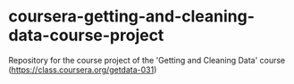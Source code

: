 # coursera-getting-and-cleaning-data-course-project
Repository for the course project of the 'Getting and Cleaning Data' course (https://class.coursera.org/getdata-031)
